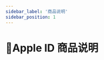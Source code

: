 ```yaml
---
sidebar_label: '商品说明'
sidebar_position: 1
---
```


# 🍎Apple ID 商品说明

<!--stackedit_data:
eyJoaXN0b3J5IjpbLTEwOTYwNzg2MThdfQ==
-->